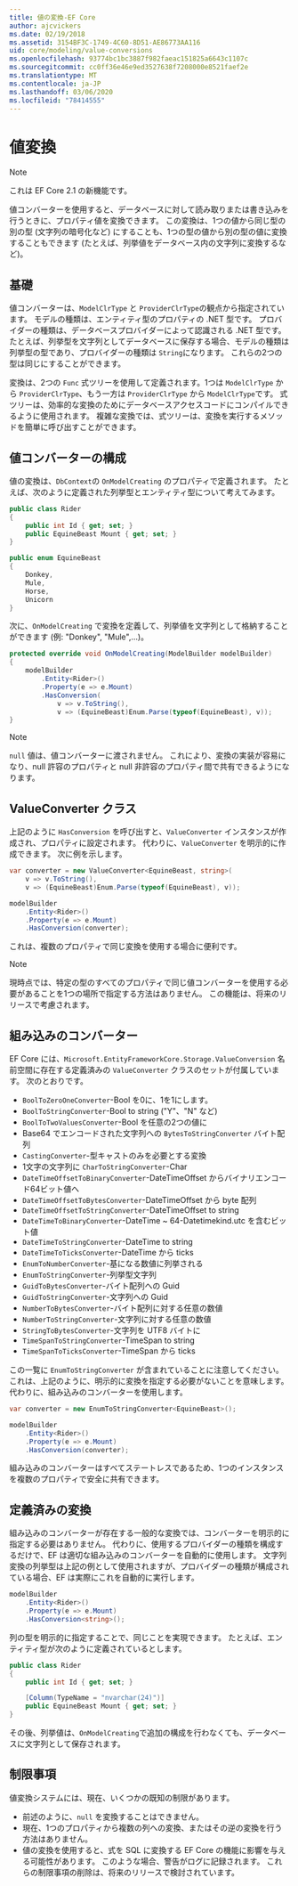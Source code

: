 ```yaml
---
title: 値の変換-EF Core
author: ajcvickers
ms.date: 02/19/2018
ms.assetid: 3154BF3C-1749-4C60-8D51-AE86773AA116
uid: core/modeling/value-conversions
ms.openlocfilehash: 93774bc1bc3887f982faeac151825a6643c1107c
ms.sourcegitcommit: cc0ff36e46e9ed3527638f7208000e8521faef2e
ms.translationtype: MT
ms.contentlocale: ja-JP
ms.lasthandoff: 03/06/2020
ms.locfileid: "78414555"
---
```

# <a name="value-conversions"></a>値変換

> [!NOTE]  
> これは EF Core 2.1 の新機能です。

値コンバーターを使用すると、データベースに対して読み取りまたは書き込みを行うときに、プロパティ値を変換できます。 この変換は、1つの値から同じ型の別の型 (文字列の暗号化など) にすることも、1つの型の値から別の型の値に変換することもできます (たとえば、列挙値をデータベース内の文字列に変換するなど)。

## <a name="fundamentals"></a>基礎

値コンバーターは、`ModelClrType` と `ProviderClrType`の観点から指定されています。 モデルの種類は、エンティティ型のプロパティの .NET 型です。 プロバイダーの種類は、データベースプロバイダーによって認識される .NET 型です。 たとえば、列挙型を文字列としてデータベースに保存する場合、モデルの種類は列挙型の型であり、プロバイダーの種類は `String`になります。 これらの2つの型は同じにすることができます。

変換は、2つの `Func` 式ツリーを使用して定義されます。1つは `ModelClrType` から `ProviderClrType`、もう一方は `ProviderClrType` から `ModelClrType`です。 式ツリーは、効率的な変換のためにデータベースアクセスコードにコンパイルできるように使用されます。 複雑な変換では、式ツリーは、変換を実行するメソッドを簡単に呼び出すことができます。

## <a name="configuring-a-value-converter"></a>値コンバーターの構成

値の変換は、`DbContext`の `OnModelCreating` のプロパティで定義されます。 たとえば、次のように定義された列挙型とエンティティ型について考えてみます。

``` csharp
public class Rider
{
    public int Id { get; set; }
    public EquineBeast Mount { get; set; }
}

public enum EquineBeast
{
    Donkey,
    Mule,
    Horse,
    Unicorn
}
```

次に、`OnModelCreating` で変換を定義して、列挙値を文字列として格納することができます (例: "Donkey", "Mule",...)。

``` csharp
protected override void OnModelCreating(ModelBuilder modelBuilder)
{
    modelBuilder
        .Entity<Rider>()
        .Property(e => e.Mount)
        .HasConversion(
            v => v.ToString(),
            v => (EquineBeast)Enum.Parse(typeof(EquineBeast), v));
}
```

> [!NOTE]  
> `null` 値は、値コンバーターに渡されません。 これにより、変換の実装が容易になり、null 許容のプロパティと null 非許容のプロパティ間で共有できるようになります。

## <a name="the-valueconverter-class"></a>ValueConverter クラス

上記のように `HasConversion` を呼び出すと、`ValueConverter` インスタンスが作成され、プロパティに設定されます。 代わりに、`ValueConverter` を明示的に作成できます。 次に例を示します。

``` csharp
var converter = new ValueConverter<EquineBeast, string>(
    v => v.ToString(),
    v => (EquineBeast)Enum.Parse(typeof(EquineBeast), v));

modelBuilder
    .Entity<Rider>()
    .Property(e => e.Mount)
    .HasConversion(converter);
```

これは、複数のプロパティで同じ変換を使用する場合に便利です。

> [!NOTE]  
> 現時点では、特定の型のすべてのプロパティで同じ値コンバーターを使用する必要があることを1つの場所で指定する方法はありません。 この機能は、将来のリリースで考慮されます。

## <a name="built-in-converters"></a>組み込みのコンバーター

EF Core には、`Microsoft.EntityFrameworkCore.Storage.ValueConversion` 名前空間に存在する定義済みの `ValueConverter` クラスのセットが付属しています。 次のとおりです。

* `BoolToZeroOneConverter`-Bool を0に、1を1にします。
* `BoolToStringConverter`-Bool to string ("Y"、"N" など)
* `BoolToTwoValuesConverter`-Bool を任意の2つの値に
* Base64 でエンコードされた文字列への `BytesToStringConverter` バイト配列
* `CastingConverter`-型キャストのみを必要とする変換
* 1文字の文字列に `CharToStringConverter`-Char
* `DateTimeOffsetToBinaryConverter`-DateTimeOffset からバイナリエンコード64ビット値へ
* `DateTimeOffsetToBytesConverter`-DateTimeOffset から byte 配列
* `DateTimeOffsetToStringConverter`-DateTimeOffset to string
* `DateTimeToBinaryConverter`-DateTime ~ 64-Datetimekind.utc を含むビット値
* `DateTimeToStringConverter`-DateTime to string
* `DateTimeToTicksConverter`-DateTime から ticks
* `EnumToNumberConverter`-基になる数値に列挙される
* `EnumToStringConverter`-列挙型文字列
* `GuidToBytesConverter`-バイト配列への Guid
* `GuidToStringConverter`-文字列への Guid
* `NumberToBytesConverter`-バイト配列に対する任意の数値
* `NumberToStringConverter`-文字列に対する任意の数値
* `StringToBytesConverter`-文字列を UTF8 バイトに
* `TimeSpanToStringConverter`-TimeSpan to string
* `TimeSpanToTicksConverter`-TimeSpan から ticks

この一覧に `EnumToStringConverter` が含まれていることに注意してください。 これは、上記のように、明示的に変換を指定する必要がないことを意味します。 代わりに、組み込みのコンバーターを使用します。

``` csharp
var converter = new EnumToStringConverter<EquineBeast>();

modelBuilder
    .Entity<Rider>()
    .Property(e => e.Mount)
    .HasConversion(converter);
```

組み込みのコンバーターはすべてステートレスであるため、1つのインスタンスを複数のプロパティで安全に共有できます。

## <a name="pre-defined-conversions"></a>定義済みの変換

組み込みのコンバーターが存在する一般的な変換では、コンバーターを明示的に指定する必要はありません。 代わりに、使用するプロバイダーの種類を構成するだけで、EF は適切な組み込みのコンバーターを自動的に使用します。 文字列変換の列挙型は上記の例として使用されますが、プロバイダーの種類が構成されている場合、EF は実際にこれを自動的に実行します。

``` csharp
modelBuilder
    .Entity<Rider>()
    .Property(e => e.Mount)
    .HasConversion<string>();
```

列の型を明示的に指定することで、同じことを実現できます。 たとえば、エンティティ型が次のように定義されているとします。

``` csharp
public class Rider
{
    public int Id { get; set; }

    [Column(TypeName = "nvarchar(24)")]
    public EquineBeast Mount { get; set; }
}
```

その後、列挙値は、`OnModelCreating`で追加の構成を行わなくても、データベースに文字列として保存されます。

## <a name="limitations"></a>制限事項

値変換システムには、現在、いくつかの既知の制限があります。

* 前述のように、`null` を変換することはできません。
* 現在、1つのプロパティから複数の列への変換、またはその逆の変換を行う方法はありません。
* 値の変換を使用すると、式を SQL に変換する EF Core の機能に影響を与える可能性があります。 このような場合、警告がログに記録されます。
これらの制限事項の削除は、将来のリリースで検討されています。
